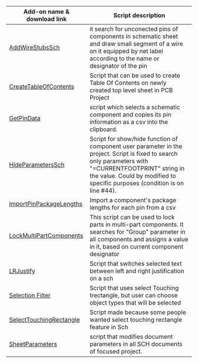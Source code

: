 Add-on name & download link | Script description
--- | ---
[AddWireStubsSch](https://minhaskamal.github.io/DownGit/#/home?url=https://github.com/Altium-Designer-addons/scripts-libraries/tree/master/Scripts+-+SCH/AddWireStubsSch) | it search for unconected pins of components in schematic sheet and draw small segment of a wire on it equipped by net label according to the name or designator of the pin
[CreateTableOfContents](https://minhaskamal.github.io/DownGit/#/home?url=https://github.com/Altium-Designer-addons/scripts-libraries/tree/master/Scripts+-+SCH/CreateTableOfContents) | Script that can be used to create Table Of Contents on newly created top level sheet in PCB Project
[GetPinData](https://minhaskamal.github.io/DownGit/#/home?url=https://github.com/Altium-Designer-addons/scripts-libraries/tree/master/Scripts+-+SCH/GetPinData) | script which selects a schematic component and copies its pin information as a csv into the clipboard.
[HideParametersSch](https://minhaskamal.github.io/DownGit/#/home?url=https://github.com/Altium-Designer-addons/scripts-libraries/tree/master/Scripts+-+SCH/HideParametersSch) | Script for show/hide function of component user parameter in the project. Script is fixed to search only parameters with "=CURRENTFOOTPRINT" string in the value. Could by modified to specific purposes (condition is on line #44).
[ImportPinPackageLengths](https://minhaskamal.github.io/DownGit/#/home?url=https://github.com/Altium-Designer-addons/scripts-libraries/tree/master/Scripts+-+SCH/ImportPinPackageLengths) | Import a component's package lengths for each pin from a csv
[LockMultiPartComponents](https://minhaskamal.github.io/DownGit/#/home?url=https://github.com/Altium-Designer-addons/scripts-libraries/tree/master/Scripts+-+SCH/LockMultiPartComponents) | This script can be used to lock parts in multi-part components. It searches for "Group" parameter in all components and assigns a value in it, based on current component designator
[LRJustify](https://minhaskamal.github.io/DownGit/#/home?url=https://github.com/Altium-Designer-addons/scripts-libraries/tree/master/Scripts+-+SCH/LRJustify) | Script that switches selected text between left and right justification on a sch
[Selection Filter](https://minhaskamal.github.io/DownGit/#/home?url=https://github.com/Altium-Designer-addons/scripts-libraries/tree/master/Scripts+-+SCH/Selection+Filter) | Script that uses select Touching trectangle, but user can choose object types that will be selected
[SelectTouchingRectangle](https://minhaskamal.github.io/DownGit/#/home?url=https://github.com/Altium-Designer-addons/scripts-libraries/tree/master/Scripts+-+SCH/SelectTouchingRectangle) | Script made because some people wanted select touching rectangle feature in Sch
[SheetParameters](https://minhaskamal.github.io/DownGit/#/home?url=https://github.com/Altium-Designer-addons/scripts-libraries/tree/master/Scripts+-+SCH/SheetParameters) | script that modifies document parameters in all SCH documents of focused project.
